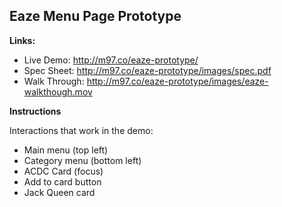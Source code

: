 ## Eaze Menu Page Prototype

**Links:**

- Live Demo: http://m97.co/eaze-prototype/
- Spec Sheet: http://m97.co/eaze-prototype/images/spec.pdf
- Walk Through: http://m97.co/eaze-prototype/images/eaze-walkthough.mov

**Instructions**

Interactions that work in the demo:

- Main menu (top left)
- Category menu (bottom left)
- ACDC Card (focus)
- Add to card button
- Jack Queen card